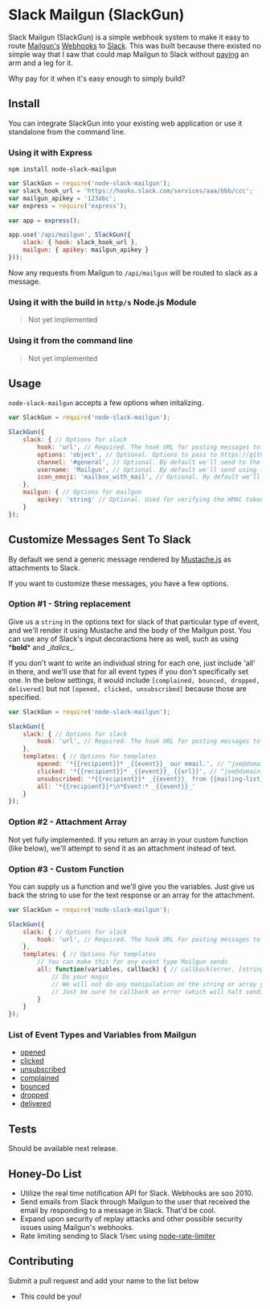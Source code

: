 # Slack Mailgun (SlackGun)

Slack Mailgun (SlackGun) is a simple webhook system to make it easy to route [Mailgun's](http://mailgun.com) [Webhooks](https://documentation.mailgun.com/user_manual.html#webhooks) to [Slack](https://slack.com/). This was built because there existed no simple way that I saw that could map Mailgun to Slack without [paying](https://zapier.com/app/pricing) an arm and a leg for it.

Why pay for it when it's easy enough to simply build?

## Install

You can integrate SlackGun into your existing web application or use it standalone from the command line.

### Using it with Express

`npm install node-slack-mailgun`

```javascript
var SlackGun = require('node-slack-mailgun');
var slack_hook_url = 'https://hooks.slack.com/services/aaa/bbb/ccc';
var mailgun_apikey = '123abc';
var express = require('express');

var app = express();

app.use('/api/mailgun', SlackGun({
	slack: { hook: slack_hook_url },
	mailgun: { apikey: mailgun_apikey }
}));
```

Now any requests from Mailgun to `/api/mailgun` will be routed to slack as a message.

### Using it with the build in `http/s` Node.js Module

> Not yet implemented

### Using it from the command line

> Not yet implemented

## Usage

`node-slack-mailgun` accepts a few options when initalizing.

```javascript
var SlackGun = require('node-slack-mailgun');

SlackGun({
	slack: { // Options for slack
		hook: 'url', // Required. The hook URL for posting messages to slack.
		options: 'object', // Optional. Options to pass to https://github.com/xoxco/node-slack#install-slack
		channel: '#general', // Optional. By default we'll send to the #general channel.
		username: 'Mailgun', // Optional. By default we'll send using the "Mailgun" username to slack.
		icon_emoji: 'mailbox_with_mail', // Optional. By default we'll set the icon to :mailbox_with_mail:
	},
	mailgun: { // Options for mailgun
		apikey: 'string' // Optional. Used for verifying the HMAC token sent with a request.
	}
});
```

## Customize Messages Sent To Slack

By default we send a generic message rendered by [Mustache.js](https://github.com/janl/mustache.js) as attachments to Slack.

If you want to customize these messages, you have a few options.

### Option #1 - String replacement

Give us a `string` in the options text for slack of that particular type of event, and we'll render it using Mustache and the body of the Mailgun post. You can use any of Slack's input decoractions here as well, such as using \***bold**\* and \_*italics*\_.

If you don't want to write an individual string for each one, just include 'all' in there, and we'll use that for all event types if you don't specifically set one. In the below settings, it would include `[complained, bounced, dropped, delivered]` but not `[opened, clicked, unsubscribed]` because those are specified.

```javascript
var SlackGun = require('node-slack-mailgun');

SlackGun({
	slack: { // Options for slack
		hook: 'url', // Required. The hook URL for posting messages to slack.
	},
	templates: { // Options for templates
		opened: '*{{recipient}}* _{{event}}_ our email.', // "joe@domain.com clicked our email."
		clicked: '*{{recipient}}* _{{event}}_ {{url}}', // "joe@domain.com clicked https://example.com/link"
		unsubscribed: '*{{recipient}}* _{{event}}_ from {{mailing-list}}', // "joe@domain.com unsubscribed from maillist@mydomain.com"
		all: '*{{recipient}}*\n*Event:* _{{event}}_' 
	}
});
```

### Option #2 - Attachment Array

Not yet fully implemented. If you return an array in your custom function (like below), we'll attempt to send it as an attachment instead of text.

### Option #3 - Custom Function

You can supply us a function and we'll give you the variables. Just give us back the string to use for the text response or an array for the attachment.

```javascript
var SlackGun = require('node-slack-mailgun');

SlackGun({
	slack: { // Options for slack
		hook: 'url', // Required. The hook URL for posting messages to slack.
	},
	templates: { // Options for templates
		// You can make this for any event type Mailgun sends
		all: function(variables, callback) { // callback(error, [string|array]);
			// Do your magic
			// We will not do any manipulation on the string or array you return to us.
			// Just be sure to callback an error (which will halt sending if not null) and the string or array to be used for sending a message to Slack
		} 
	}
});
```

### List of Event Types and Variables from Mailgun

- [opened](https://documentation.mailgun.com/user_manual.html#tracking-opens)
- [clicked](https://documentation.mailgun.com/user_manual.html#tracking-clicks)
- [unsubscribed](https://documentation.mailgun.com/user_manual.html#tracking-unsubscribes)
- [complained](https://documentation.mailgun.com/user_manual.html#tracking-spam-complaints)
- [bounced](https://documentation.mailgun.com/user_manual.html#tracking-bounces)
- [dropped](https://documentation.mailgun.com/user_manual.html#tracking-failures)
- [delivered](https://documentation.mailgun.com/user_manual.html#tracking-deliveries)

## Tests

Should be available next release.

## Honey-Do List

- Utilize the real time notification API for Slack. Webhooks are soo 2010.
- Send emails from Slack through Mailgun to the user that received the email by responding to a message in Slack. That'd be cool.
- Expand upon security of replay attacks and other possible security issues using Mailgun's webhooks.
- Rate limiting sending to Slack 1/sec using [node-rate-limiter](https://github.com/jhurliman/node-rate-limiter)

## Contributing

Submit a pull request and add your name to the list below

- This could be you!